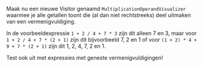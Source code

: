 Maak nu een nieuwe Visitor genaamd `MultiplicationOperandVisualizer` waarmee je alle getallen toont die (al dan niet rechtstreeks) deel uitmaken van een vermenigvuldiging.

In de voorbeeldexpressie `1 + 2 / 4 + 7 * 3` zijn dit alleen 7 en 3, maar voor `1 + 2 / 4 + 7 * (2 + 1)` zijn dit bijvoorbeeld 7, 2 en 1 of voor `(1 + 2) * 4 + 9 + 7 * (2 + 1)` zijn dit 1, 2, 4, 7, 2 en 1.

Test ook uit met expressies met geneste vermenigvuldigingen!

